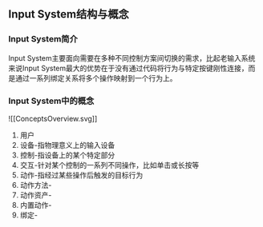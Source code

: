 ## Input System结构与概念
### Input System简介
Input System主要面向需要在多种不同控制方案间切换的需求，比起老输入系统来说Input System最大的优势在于没有通过代码将行为与特定按键刚性连接，而是通过一系列绑定关系将多个操作映射到一个行为上。
### Input System中的概念
![[ConceptsOverview.svg]]
1. 用户
2. 设备-指物理意义上的输入设备
3. 控制-指设备上的某个特定部分
4. 交互-针对某个控制的一系列不同操作，比如单击或长按等
5. 动作-指经过某些操作后触发的目标行为
6. 动作方法-
7. 动作资产-
8. 内置动作-
9. 绑定-